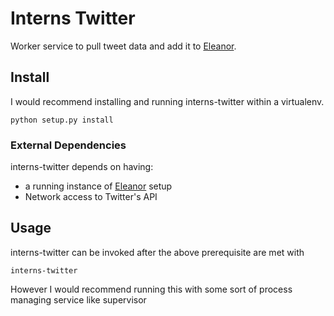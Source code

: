 # Interns Twitter

Worker service to pull tweet data and add it to [Eleanor](https://github.com/brett-smythe/eleanor).

## Install
I would recommend installing and running interns-twitter within a virtualenv.

```
python setup.py install
```

### External Dependencies
interns-twitter depends on having:
* a running instance of [Eleanor](https://github.com/brett-smythe/eleanor) setup
* Network access to Twitter's API

## Usage
interns-twitter can be invoked after the above prerequisite are met with
```
interns-twitter
```
However I would recommend running this with some sort of process managing service like supervisor
